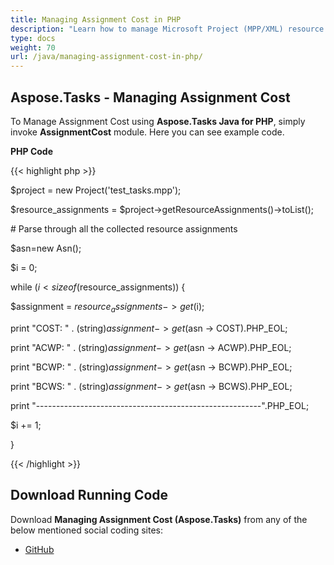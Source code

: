 ```yaml
---
title: Managing Assignment Cost in PHP
description: "Learn how to manage Microsoft Project (MPP/XML) resource assignment costs using Aspose.Tasks Java for PHP."
type: docs
weight: 70
url: /java/managing-assignment-cost-in-php/
---
```


## **Aspose.Tasks - Managing Assignment Cost**
To Manage Assignment Cost using **Aspose.Tasks Java for PHP**, simply invoke **AssignmentCost** module. Here you can see example code.

**PHP Code**

{{< highlight php >}}

$project = new Project('test_tasks.mpp');

$resource_assignments = $project->getResourceAssignments()->toList();

\# Parse through all the collected resource assignments

$asn=new Asn();

$i = 0;

while ($i < sizeof($resource_assignments)) {

$assignment = $resource_assignments -> get($i);

print "COST: " . (string)$assignment -> get($asn -> COST).PHP_EOL;

print "ACWP: " . (string)$assignment -> get($asn -> ACWP).PHP_EOL;

print "BCWP: " . (string)$assignment -> get($asn -> BCWP).PHP_EOL;

print "BCWS: " . (string)$assignment -> get($asn -> BCWS).PHP_EOL;

print "--------------------------------------------------------".PHP_EOL;

$i += 1;

}

{{< /highlight >}}
## **Download Running Code**
Download **Managing Assignment Cost (Aspose.Tasks)** from any of the below mentioned social coding sites:

- [GitHub](https://github.com/aspose-tasks/Aspose.Tasks-for-Java/blob/master/Plugins/Aspose_Tasks_Java_for_PHP/src/aspose/tasks/WorkingWithResourceAssignments/AssignmentCost.php)
